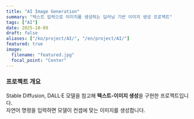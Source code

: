 ```yaml
---
title: "AI Image Generation"
summary: "텍스트 입력으로 이미지를 생성하는 딥러닝 기반 이미지 생성 프로젝트"
tags: ["AI"]
date: 2025-10-09
draft: false
aliases: ["/ko/project/AI/", "/en/project/AI/"]
featured: true
image:
  filename: "featured.jpg"
  focal_point: "Center"
---
```


### 프로젝트 개요
Stable Diffusion, DALL·E 모델을 참고해 **텍스트-이미지 생성**을 구현한 프로젝트입니다.  
자연어 명령을 입력하면 모델이 컨셉에 맞는 이미지를 생성합니다.
